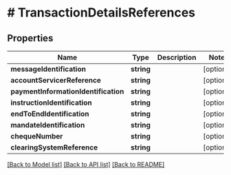 # # TransactionDetailsReferences

## Properties

Name | Type | Description | Notes
------------ | ------------- | ------------- | -------------
**messageIdentification** | **string** |  | [optional]
**accountServicerReference** | **string** |  | [optional]
**paymentInformationIdentification** | **string** |  | [optional]
**instructionIdentification** | **string** |  | [optional]
**endToEndIdentification** | **string** |  | [optional]
**mandateIdentification** | **string** |  | [optional]
**chequeNumber** | **string** |  | [optional]
**clearingSystemReference** | **string** |  | [optional]

[[Back to Model list]](../../README.md#models) [[Back to API list]](../../README.md#endpoints) [[Back to README]](../../README.md)
